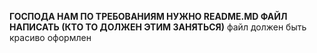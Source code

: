 **ГОСПОДА НАМ ПО ТРЕБОВАНИЯМ НУЖНО README.MD ФАЙЛ НАПИСАТЬ (КТО ТО ДОЛЖЕН ЭТИМ ЗАНЯТЬСЯ)** файл должен быть красиво оформлен
